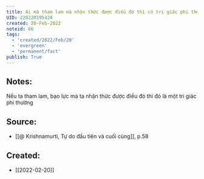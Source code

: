 ```yaml
---
title: Ai mà tham lam mà nhận thức được điều đó thì có tri giác phi thường
UID: 220220195424
created: 20-Feb-2022
noteid: 66
tags:
  - 'created/2022/Feb/20'
  - 'evergreen'
  - 'permanent/fact'
publish: True
---
```

## Notes:
Nếu ta tham lam, bạo lực mà ta nhận thức được điều đó thì đó là một tri giác phi thường

## Source:
- [[@ Krishnamurti, Tự do đầu tiên và cuối cùng]], p.58



## Created:
- [[2022-02-20]]
